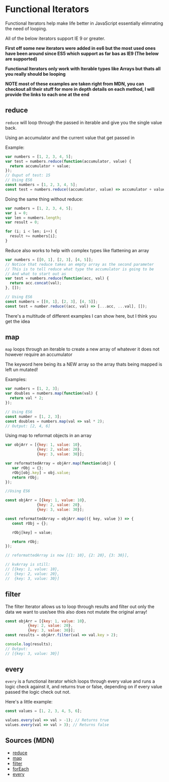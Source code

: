 # Functional Iterators

Functional Iterators help make life better in JavaScript essentially elimnating the need of looping.

All of the below iterators support IE 9 or greater.

**First off some new iterators were added in es6 but the most used ones have been around since ES5 which support as far bas as IE9 (The below are supported)**

**Functional Iterators only work with Iterable types like Arrays but thats all you really should be looping**

**NOTE most of these examples are taken right from MDN, you can checkout all their stuff for more in depth details on each method, I will provide the links to each one at the end**

## reduce

`reduce` will loop through the passed in iterable and give you the single value back.

Using an accumulator and the current value that get passed in

Example:

```js
var numbers = [1, 2, 3, 4, 5];
var test = numbers.reduce(function(accumulator, value) {
  return accumulator + value;
});
// Ouput of test: 15
// Using ES6
const numbers = [1, 2, 3, 4, 5];
const test = numbers.reduce((accumulator, value) => accumulator + value);
```

Doing the same thing without reduce:

```js
var numbers = [1, 2, 3, 4, 5];
var i = 0;
var len = numbers.length;
var result = 0;

for (i; i < len; i++) {
  result += numbers[i];
}
```

Reduce also works to help with complex types like flattening an array

```js
var numbers = [[0, 1], [2, 3], [4, 5]];
// Notice that reduce takes an empty array as the second parameter
// This is to tell reduce what type the accumulator is going to be
// And what to start out as
var test = numbers.reduce(function(acc, val) {
  return acc.concat(val);
}, []);

// Using ES6
const numbers = [[0, 1], [2, 3], [4, 5]];
const test = number.reduce((acc, val) => [...acc, ...val], []);
```

There's a multitude of different examples I can show here, but I think you get the idea


## map

`map` loops through an iterable to create a new array of whatever it does not however require an accumulator

The keyword here being its a NEW array so the array thats being mapped is left un mutated!

Examples:

```js
var numbers = [1, 2, 3];
var doubles = numbers.map(function(val) {
  return val * 2;
});

// Using ES6
const number = [1, 2, 3];
const doubles = numbers.map(val => val * 2);
// Output: [2, 4, 6]
```

Using map to reformat objects in an array

```js
var objArr = [{key: 1, value: 10},
              {key: 2, value: 20},
              {key: 3, value: 30}];

var reformattedArray = objArr.map(function(obj) {
   var rObj = {};
   rObj[obj.key] = obj.value;
   return rObj;
});

//Using ES6

const objArr = [{key: 1, value: 10},
              {key: 2, value: 20},
              {key: 3, value: 30}];

const reformattedArray = objArr.map(({ key, value }) => {
   const rObj = {};

   rObj[key] = value;

   return rObj;
});

// reformattedArray is now [{1: 10}, {2: 20}, {3: 30}],

// kvArray is still:
// [{key: 1, value: 10},
//  {key: 2, value: 20},
//  {key: 3, value: 30}]
```

## filter

The filter Iterator allows us to loop through results and filter out only the data we want to use/see this also does not mutate the original array!

```js
const objArr = [{key: 1, value: 10},
          {key: 2, value: 20},
          {key: 3, value: 30}];
const results = objArr.filter(val => val.key > 2);

console.log(results);
// Output:
// [{key: 3, value: 30}]
```

## every

`every` is a functional iterator which loops through every value and runs a logic check against it, and returns true or false, depending on if every value passed the logic check out not.

Here's a little example:

```js
const values = [1, 2, 3, 4, 5, 6];

values.every(val => val > -1); // Returns true
values.every(val => val > 3); // Returns false
```

## Sources (MDN)

- [reduce](https://developer.mozilla.org/en-US/docs/Web/JavaScript/Reference/Global_Objects/Array/Reduce)
- [map](https://developer.mozilla.org/en-US/docs/Web/JavaScript/Reference/Global_Objects/Array/Map)
- [filter](https://developer.mozilla.org/en-US/docs/Web/JavaScript/Reference/Global_Objects/Array/filter)
- [forEach](https://developer.mozilla.org/en-US/docs/Web/JavaScript/Reference/Global_Objects/Array/forEach)
- [every](https://developer.mozilla.org/en-US/docs/Web/JavaScript/Reference/Global_Objects/Array/every)
